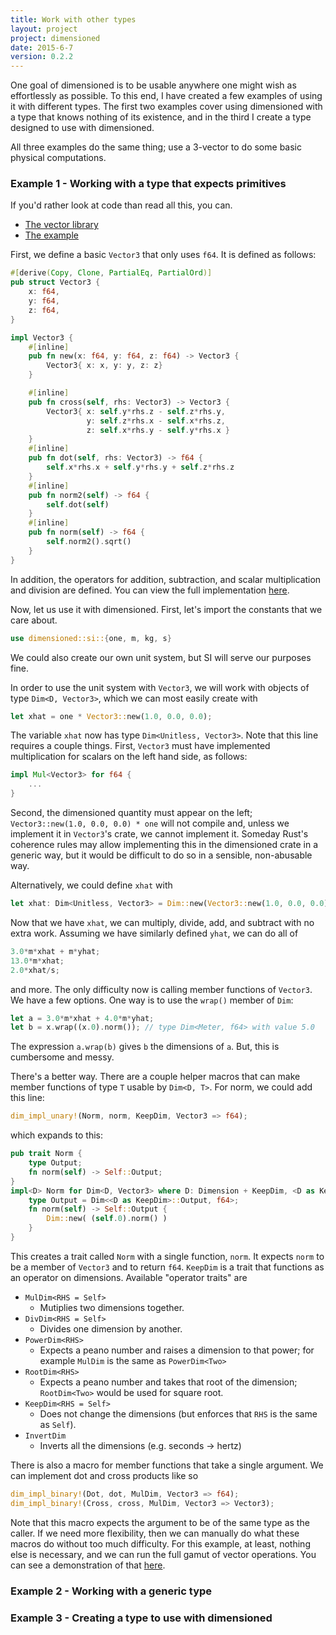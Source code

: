 ```yaml
---
title: Work with other types
layout: project
project: dimensioned
date: 2015-6-7
version: 0.2.2
---
```


One goal of dimensioned is to be usable anywhere one might wish as effortlessly as
possible. To this end, I have created a few examples of using it with different
types. The first two examples cover using dimensioned with a type that knows nothing of
its existence, and in the third I create a type designed to use with dimensioned.

All three examples do the same thing; use a 3-vector to do some basic physical
computations.


### Example 1 - Working with a type that expects primitives


If you'd rather look at code than read all this, you can.

* [The vector library](https://github.com/paholg/dimensioned/blob/master/examples/vector3/src/vector3a.rs)
* [The example](https://github.com/paholg/dimensioned/blob/master/examples/vector_a.rs)

First, we define a basic `Vector3` that only uses `f64`. It is defined as
follows:

```rust
#[derive(Copy, Clone, PartialEq, PartialOrd)]
pub struct Vector3 {
    x: f64,
    y: f64,
    z: f64,
}

impl Vector3 {
    #[inline]
    pub fn new(x: f64, y: f64, z: f64) -> Vector3 {
        Vector3{ x: x, y: y, z: z}
    }

    #[inline]
    pub fn cross(self, rhs: Vector3) -> Vector3 {
        Vector3{ x: self.y*rhs.z - self.z*rhs.y,
                 y: self.z*rhs.x - self.x*rhs.z,
                 z: self.x*rhs.y - self.y*rhs.x }
    }
    #[inline]
    pub fn dot(self, rhs: Vector3) -> f64 {
        self.x*rhs.x + self.y*rhs.y + self.z*rhs.z
    }
    #[inline]
    pub fn norm2(self) -> f64 {
        self.dot(self)
    }
    #[inline]
    pub fn norm(self) -> f64 {
        self.norm2().sqrt()
    }
}
```

In addition, the operators for addition, subtraction, and scalar multiplication and
division are defined. You can view the full implementation
[here](https://github.com/paholg/dimensioned/blob/master/examples/vector3/src/vector3a.rs).


Now, let us use it with dimensioned. First, let's import the constants that we care
about.

```rust
use dimensioned::si::{one, m, kg, s}
```

We could also create our own unit system, but SI will serve our purposes fine.

In order to use the unit system with `Vector3`, we will work with objects of type `Dim<D, Vector3>`, which we can
most easily create with

```rust
let xhat = one * Vector3::new(1.0, 0.0, 0.0);
```

The variable `xhat` now has type `Dim<Unitless, Vector3>`. Note that this line requires
a couple things. First, `Vector3` must have implemented multiplication for scalars on the
left hand side, as follows:

```rust
impl Mul<Vector3> for f64 {
    ...
}
```

Second, the dimensioned quantity must appear on the left; `Vector3::new(1.0, 0.0, 0.0) *
one` will not compile and, unless we implement it in `Vector3`'s crate, we cannot
implement it. Someday Rust's coherence rules may allow implementing this in the
dimensioned crate in a generic way, but it would be difficult to do so in a sensible,
non-abusable way.

Alternatively, we could define `xhat` with

```rust
let xhat: Dim<Unitless, Vector3> = Dim::new(Vector3::new(1.0, 0.0, 0.0));
```

Now that we have `xhat`, we can multiply, divide, add, and subtract with no extra
work. Assuming we have similarly defined `yhat`, we can do all of

```rust
3.0*m*xhat + m*yhat;
13.0*m*xhat;
2.0*xhat/s;
```

and more. The only difficulty now is calling member functions of `Vector3`. We have a
few options. One way is to use the `wrap()` member of `Dim`:

```rust
let a = 3.0*m*xhat + 4.0*m*yhat;
let b = x.wrap((x.0).norm()); // type Dim<Meter, f64> with value 5.0
```

The expression `a.wrap(b)` gives `b` the dimensions of `a`. But, this is cumbersome and
messy.

There's a better way. There are a couple helper macros that can make
member functions of type `T` usable by `Dim<D, T>`. For norm, we could add this line:

```rust
dim_impl_unary!(Norm, norm, KeepDim, Vector3 => f64);
```

which expands to this:

```rust
pub trait Norm {
    type Output;
    fn norm(self) -> Self::Output;
}
impl<D> Norm for Dim<D, Vector3> where D: Dimension + KeepDim, <D as KeepDim>::Output: Dimension {
    type Output = Dim<<D as KeepDim>::Output, f64>;
    fn norm(self) -> Self::Output {
        Dim::new( (self.0).norm() )
    }
}
```

This creates a trait called `Norm` with a single function, `norm`. It expects `norm` to
be a member of `Vector3` and to return `f64`. `KeepDim` is a trait that functions as an
operator on dimensions. Available "operator traits" are


* `MulDim<RHS = Self>`
  * Mutiplies two dimensions together.
* `DivDim<RHS = Self>`
  * Divides one dimension by another.
* `PowerDim<RHS>`
  * Expects a peano number and raises a dimension to that power; for example `MulDim` is the same as `PowerDim<Two>`
* `RootDim<RHS>`
  * Expects a peano number and takes that root of the dimension; `RootDim<Two>` would be used for square root.
* `KeepDim<RHS = Self>`
  * Does not change the dimensions (but enforces that `RHS` is the same as `Self`).
* `InvertDim`
  * Inverts all the dimensions (e.g. seconds &#8594; hertz)

There is also a macro for member functions that take a single argument. We can implement
dot and cross products like so

```rust
dim_impl_binary!(Dot, dot, MulDim, Vector3 => f64);
dim_impl_binary!(Cross, cross, MulDim, Vector3 => Vector3);
```

Note that this macro expects the argument to be of the same type as the caller. If we
need more flexibility, then we can manually do what these macros do without too much
difficulty. For this example, at least, nothing else is necessary, and we can run the
full gamut of vector operations. You can see a demonstration of that
[here](https://github.com/paholg/dimensioned/blob/master/examples/vector_a.rs).


### Example 2 - Working with a generic type


### Example 3 - Creating a type to use with dimensioned

